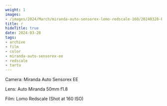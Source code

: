 ```yaml
---
weight: 1
images:
- /images/2024/March/miranda-auto-sensorex-lomo-redscale-160/20240328-Photo08_13.jpg
title: r
hideTitle: true
date: 2024-03-28
tags:
- archive
- film
- color
- miranda-auto-sensorex-ee
- redscale
- tartu
---
```


Camera: Miranda Auto Sensorex EE

Lens: Auto Miranda 50mm f1.8

Film: Lomo Redscale (Shot at 160 ISO)